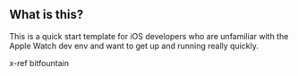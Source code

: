 ## What is this?

This is a quick start template for iOS developers who are unfamiliar with the Apple Watch dev env and want to get up and running really quickly.







x-ref bitfountain
